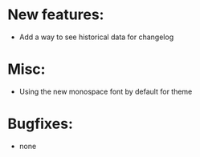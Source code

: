 # New features:
* Add a way to see historical data for changelog

# Misc:
* Using the new monospace font by default for theme

# Bugfixes:
* none